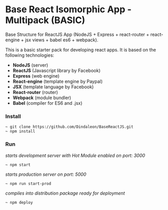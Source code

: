 # Base React Isomorphic App - Multipack (BASIC)
Base Structure for ReactJS App (NodeJS + Express + react-router + react-engine + jsx views + babel es6 + webpack).

This is a basic starter pack for developing react apps. It is based on the following technologies:
- **NodeJS** (server)
- **ReactJS** (Javascript library by Facebook)
- **Express** (web engine)
- **React-engine** (template engine by Paypal)
- **JSX** (template language by Facebook)
- **React-router** (router)
- **Webpack** (module bundler)
- **Babel** (compiler for ES6 and .jsx)

### Install
    ~ git clone https://github.com/Dindaleon/BaseReactJS.git
    ~ npm install
  
### Run
*starts development server with Hot Module enabled on port: 3000*

    ~ npm start

*starts production server on port: 5000*

    ~ npm run start-prod

*compiles into distribution package ready for deployment*

    ~ npm deploy
